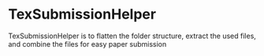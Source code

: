 # TexSubmissionHelper
TexSubmissionHelper is to flatten the folder structure, extract the used files, and combine the files for easy paper submission
